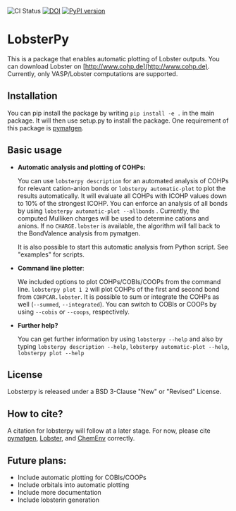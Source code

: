 ![CI Status](https://github.com/JaGeo/LobsterPy/actions/workflows/python-package.yml/badge.svg) [![DOI](https://zenodo.org/badge/343384088.svg)](https://zenodo.org/badge/latestdoi/343384088) [![PyPI version](https://badge.fury.io/py/lobsterpy.svg)](https://badge.fury.io/py/lobsterpy)
# LobsterPy

This is a package that enables automatic plotting of Lobster outputs. You can download Lobster on [http://www.cohp.de](http://www.cohp.de). Currently, only VASP/Lobster computations are supported.

## Installation


You can pip install the package by writing ``pip install -e .`` in the main package. It will then use setup.py to install the package. One requirement of this package is [pymatgen](https://github.com/materialsproject/pymatgen).

## Basic usage

* **Automatic analysis and plotting of COHPs:**
    
    You can use ``lobsterpy description`` for an automated analysis of COHPs for relevant cation-anion bonds or ``lobsterpy automatic-plot`` to plot the results automatically. It will evaluate all COHPs with ICOHP values down to 10% of the strongest ICOHP. You can enforce an analysis of all bonds by using ``lobsterpy automatic-plot --allbonds`` . Currently, the computed Mulliken charges will be used to determine cations and anions. If no ``CHARGE.lobster`` is available, the algorithm will fall back to the BondValence analysis from pymatgen.
  
    It is also possible to start this automatic analysis from Python script. See "examples" for scripts.

  
* **Command line plotter**:
    
    We included options to plot COHPs/COBIs/COOPs from the command line.
    ``lobsterpy plot 1 2`` will plot COHPs of the first and second bond from ``COHPCAR.lobster``. It is possible to sum or integrate the COHPs as well (``--summed``, ``--integrated``). You can switch to COBIs or COOPs by using ``--cobis`` or ``--coops``, respectively.


* **Further help?**
  
    You can get further information by using ``lobsterpy --help`` and also by typing ``lobsterpy description --help``, ``lobsterpy automatic-plot --help``, ``lobsterpy plot --help``


## License
Lobsterpy is released under a BSD 3-Clause "New" or "Revised" License. 


## How to cite?
A citation for lobsterpy will follow at a later stage. For now, please cite [pymatgen](https://github.com/materialsproject/pymatgen), [Lobster](https://www.cohp.de), and [ChemEnv](https://doi.org/10.1107/S2052520620007994) correctly.


## Future plans:
* Include automatic plotting for COBIs/COOPs
* Include orbitals into automatic plotting
* Include more documentation
* Include lobsterin generation

